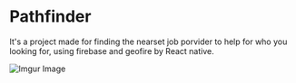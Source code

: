 # Pathfinder
It's a project made for finding the nearset job porvider to help for who you looking for,
using firebase and geofire by React native.

![Imgur Image](https://lh3.googleusercontent.com/Jw_0m2AzNyFzXnPTUa6NHq6qfiNFdQBvmKyJFqBCvH_olj-JbiATEzogDJC_P7xwUncDbUFctGc-hp303ure_qIN6qkG-FgS9ER6Vo7y3asO2EdVmrmbiwyYguvUDQrwgwpeZDVkN7NDMj1Kpxknfus1ahakW0uX4xHJGyqlzHZMYMAUxQ_44eLWMRTUvbxIsy5o5qUmcbzbXw1QBq6BE3YsNDGZCCs6dAtGIE0bxRF0WQrj6HUo_plM5m23lxr7QL8zWNPMahvMSj7qXqvtSgrXdPoGRMpi4yLkoVXC76Uq74zZxPrFrFJdWeJ6Q_znPRnJYNdxZfb83nwsMo0iTDkUP5qVUGc2A3nXY7h5SyGp4QZ9YCQA9gkshpxfHIXpBpO08dUckQEyoA1878qe4SHNndVLMlGZtePstgzuFuUWgAcufx0Vy3ANDAMjRy_RxdHvzQu69MWycLZq-4JhqcjMxWJ57sZ0-ovYDNUbrtfu9GYRhSpsrTxO-sOCNWerbIP0gsEWb4VqrQ-UGc_T1sUiTCCSZtQtu7-imXwOkYkyNN-94sLqyC1zuNh7wn8rcKLtEIfHfKDnz19ATMeg0qaHNjkYfuZqsM1HYyy7DGKCnJrk6XLp3uMmBBOvT0thelA3mC2DpUwqLNSRG7R3cJgz5uT9qPg=w1251-h938-no)
